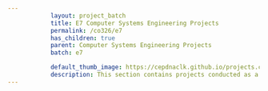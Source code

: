 ```yaml
---
            layout: project_batch
            title: E7 Computer Systems Engineering Projects
            permalink: /co326/e7
            has_children: true
            parent: Computer Systems Engineering Projects
            batch: e7

            default_thumb_image: https://cepdnaclk.github.io/projects.ce.pdn.ac.lk/data/categories/co326/thumbnail.jpg
            description: This section contains projects conducted as a partial requirement to complete the course CO326. The timeline for the project is semester 6 (second semester of the third year) of the undergraduate. The main objective of this is to give students a hand on experience of Industrial Communication Networks.
---
```

